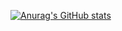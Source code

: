 [![Anurag's GitHub stats](https://github-readme-stats.vercel.app/api?username=Therealpeppy-YT&show_icons=true&theme=dracula)](https://www.youtube.com/@therealpeppy)
